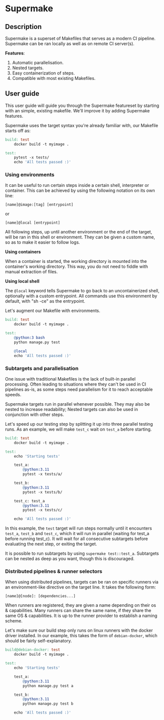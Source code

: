 # Supermake
## Description
Supermake is a superset of Makefiles that serves as a modern CI pipeline. Supermake can be ran locally as well as on remote CI server(s).

**Features**:
1. Automatic parallelisation.
2. Nested targets.
3. Easy containerization of steps.
4. Compatible with most existing Makefiles.

## User guide
This user guide will guide you through the Supermake featureset by starting with an simple, existing makefile. We'll improve it by adding Supermake features.

Supermake uses the target syntax you're already familiar with, our Makefile starts off as:

```Makefile
build: test
	docker build -t myimage .

test:
	pytest -x tests/
	echo 'All tests passed :)'
```

### Using environments
It can be useful to run certain steps inside a certain shell, interpreter or container. This can be achieved by using the following notation on its own line:

```
[name]@image:[tag] [entrypoint]
```
or
```
[name]@local [entrypoint]
```

All following steps, up until another environment or the end of the target, will be ran in this shell or environment. They can be given a custom name, so as to make it easier to follow logs.

**Using containers**

When a container is started, the working directory is mounted into the container's working directory. This way, you do not need to fiddle with manual extraction of files.

**Using local shell**

The `@local` keyword tells Supermake to go back to an uncontainerized shell, optionally with a custom entrypoint. All commands use this environment by default, with "sh -ce" as the entrypoint.

Let's augment our Makefile with environments.
```Makefile
build: test
	docker build -t myimage .

test:
	@python:3 bash
	python manage.py test

	@local
	echo 'All tests passed :)'
```


### Subtargets and parallelisation
One issue with traditional Makefiles is the lack of built-in parallel processing. Often leading to situations where they can't be used in CI pipelines as-is, as some steps need parallelism for it to reach acceptable speeds.

Supermake targets run in parallel whenever possible. They may also be nested to increase readability; Nested targets can also be used in conjunction with other steps.

Let's speed up our testing step by splitting it up into three parallel testing runs. As an example, we will make `test_c` wait on `test_a` before starting.
```Makefile
build: test
	docker build -t myimage .

test:
	echo 'Starting tests'

	test_a:
		@python:3.11
		pytest -x tests/a/

	test_b:
		@python:3.11
		pytest -x tests/b/

	test_c: test_a
		@python:3.11
		pytest -x tests/c/

	echo 'All tests passed :)'
```

In this example, the `test` target will run steps normally until it encounters `test_a`, `test_b` and `test_c`, which it will run in parallel (waiting for test_a before running test_c). It will wait for all consecutive subtargets before evaluating the next step, or exiting the target.

It is possible to run subtargets by using `supermake test::test_a`. Subtargets can be nested as deep as you want, though this is discouraged.

### Distributed pipelines & runner selectors
When using distributed pipelines, targets can be ran on specific runners via an environment-like directive on the target line. It takes the following form:

```
[name]@[node]: [dependencies...]
```

When runners are registered, they are given a name depending on their os & capabilities. Many runners can share the same name, if they share the same OS & capabilities. It is up to the runner provider to establish a naming scheme.

Let's make sure our build step only runs on linux runners with the docker driver installed. In our example, this takes the form of `debian-docker`, which should be fairly self-explanatory.

```Makefile
build@debian-docker: test
	docker build -t myimage .

test:
	echo 'Starting tests'

	test_a:
		@python:3.11
		python manage.py test a

	test_b:
		@python:3.11
		python manage.py test b

	echo 'All tests passed :)'
```
